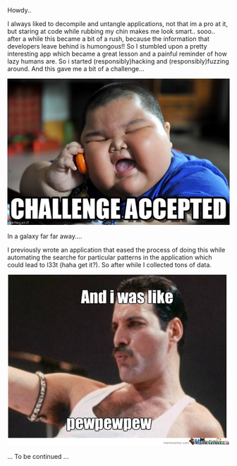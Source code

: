 Howdy.. 

I always liked to decompile and untangle applications, not that im a pro at it, but staring at code while rubbing my chin makes me look smart.. sooo.. after a while this became a bit of a rush, because the information that developers leave behind is humongous!! 
So I stumbled upon a pretty interesting app which became a great lesson and a painful reminder of how lazy humans are. So i started (responsibly)hacking and (responsibly)fuzzing around. And this gave me a bit of a challenge... 

![](https://github.com/Hackdwerg/hackdwerg.github.io/blob/master/assets/challengeaccepted.jpg?raw=true)

In a galaxy far far away.... 

I previously wrote an application that eased the process of doing this while automating the searche for particular patterns in the application which could lead to l33t (haha get it?). So after while I collected tons of data.


![](https://github.com/Hackdwerg/hackdwerg.github.io/blob/master/assets/lol.jpg?raw=true)



... To be continued ...




